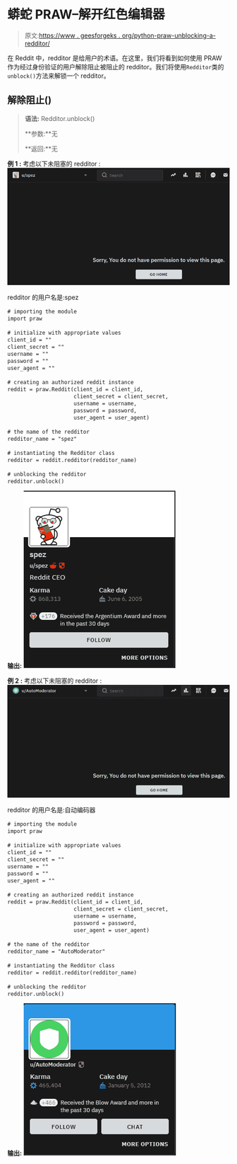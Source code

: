 # 蟒蛇 PRAW–解开红色编辑器

> 原文:[https://www . geesforgeks . org/python-praw-unblocking-a-redditor/](https://www.geeksforgeeks.org/python-praw-unblocking-a-redditor/)

在 Reddit 中，redditor 是给用户的术语。在这里，我们将看到如何使用 PRAW 作为经过身份验证的用户解除阻止被阻止的 redditor。我们将使用`Redditor`类的`unblock()`方法来解锁一个 redditor。

## 解除阻止()

> **语法:** Redditor.unblock()
> 
> **参数:**无
> 
> **返回:**无

**例 1 :** 考虑以下未阻塞的 redditor :
![](img/20ec190f11f16064b287ed9ea2e14c70.png)

redditor 的用户名是:spez

```
# importing the module
import praw

# initialize with appropriate values
client_id = ""
client_secret = ""
username = ""
password = ""
user_agent = ""

# creating an authorized reddit instance
reddit = praw.Reddit(client_id = client_id, 
                     client_secret = client_secret, 
                     username = username, 
                     password = password,
                     user_agent = user_agent) 

# the name of the redditor
redditor_name = "spez"

# instantiating the Redditor class
redditor = reddit.redditor(redditor_name)

# unblocking the redditor
redditor.unblock()
```

**输出:**
![](img/60e5b09bcc9c0497565b34e02bcac732.png)

**例 2 :** 考虑以下未阻塞的 redditor :
![](img/255143dd7d279e3f3c3cea9e57b1c4e8.png)

redditor 的用户名是:自动编码器

```
# importing the module
import praw

# initialize with appropriate values
client_id = ""
client_secret = ""
username = ""
password = ""
user_agent = ""

# creating an authorized reddit instance
reddit = praw.Reddit(client_id = client_id, 
                     client_secret = client_secret, 
                     username = username, 
                     password = password,
                     user_agent = user_agent) 

# the name of the redditor
redditor_name = "AutoModerator"

# instantiating the Redditor class
redditor = reddit.redditor(redditor_name)

# unblocking the redditor
redditor.unblock()
```

**输出:**
![](img/c80c93faa6b2e754176bf9034d2fa3e5.png)